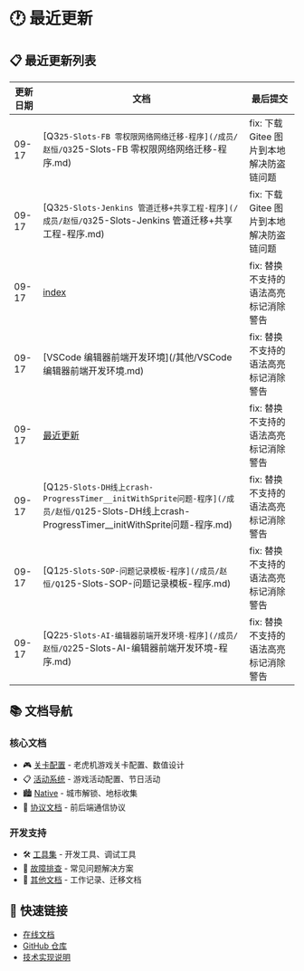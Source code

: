 # 🕐 最近更新

## 📋 最近更新列表

| 更新日期 | 文档 | 最后提交 |
|----------|------|----------|
| 09-17 | [Q3`25-Slots-FB 零权限网络网络迁移-程序](/成员/赵恒/Q3`25-Slots-FB 零权限网络网络迁移-程序.md) | fix: 下载 Gitee 图片到本地解决防盗链问题 |
| 09-17 | [Q3`25-Slots-Jenkins 管道迁移+共享工程-程序](/成员/赵恒/Q3`25-Slots-Jenkins 管道迁移+共享工程-程序.md) | fix: 下载 Gitee 图片到本地解决防盗链问题 |
| 09-17 | [index](/index.md) | fix: 替换不支持的语法高亮标记消除警告 |
| 09-17 | [VSCode 编辑器前端开发环境](/其他/VSCode 编辑器前端开发环境.md) | fix: 替换不支持的语法高亮标记消除警告 |
| 09-17 | [最近更新](/其他/隐藏/最近更新.md) | fix: 替换不支持的语法高亮标记消除警告 |
| 09-17 | [Q1`25-Slots-DH线上crash-ProgressTimer__initWithSprite问题-程序](/成员/赵恒/Q1`25-Slots-DH线上crash-ProgressTimer__initWithSprite问题-程序.md) | fix: 替换不支持的语法高亮标记消除警告 |
| 09-17 | [Q1`25-Slots-SOP-问题记录模板-程序](/成员/赵恒/Q1`25-Slots-SOP-问题记录模板-程序.md) | fix: 替换不支持的语法高亮标记消除警告 |
| 09-17 | [Q2`25-Slots-AI-编辑器前端开发环境-程序](/成员/赵恒/Q2`25-Slots-AI-编辑器前端开发环境-程序.md) | fix: 替换不支持的语法高亮标记消除警告 |

## 📚 文档导航

### 核心文档
- 🎮 [关卡配置](/关卡/) - 老虎机游戏关卡配置、数值设计
- 📋 [活动系统](/活动/) - 游戏活动配置、节日活动
- 🏙️ [Native](/native/) - 城市解锁、地标收集
- 🔌 [协议文档](/协议/) - 前后端通信协议

### 开发支持
- 🛠️ [工具集](/工具/) - 开发工具、调试工具
- 🔧 [故障排查](/故障排查/) - 常见问题解决方案
- 📝 [其他文档](/其他/) - 工作记录、迁移文档

## 🔗 快速链接

- [在线文档](https://zhaoheng666.github.io/WTC-Docs/)
- [GitHub 仓库](https://github.com/zhaoheng666/WTC-Docs)
- [技术实现说明](/README)

<Dashboard />
